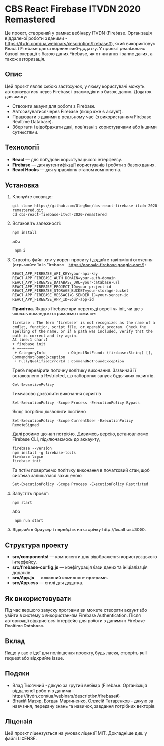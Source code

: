 # CBS React Firebase ITVDN 2020 Remastered

Це проєкт, створений у рамках вебінару ITVDN (Firebase. Організація віддаленої роботи з даними - https://itvdn.com/ua/webinars/description/firebase#), який використовує React і Firebase для створення веб-додатку. У проєкті реалізовано базові операції з базою даних Firebase, як-от читання і запис даних, а також авторизація.

## Опис

Цей проєкт являє собою застосунок, у якому користувачі можуть авторизуватися через Firebase і взаємодіяти з базою даних. Додаток дає змогу:

- Створити акаунт для роботи з Firebase.
- Авторизуватися через Firebase (якщо вже є акаунт).
- Працювати з даними в реальному часі (з використанням Firebase Realtime Database).
- Зберігати і відображати дані, пов'язані з користувачами або іншими сутностями.

## Технології

- **React** — для побудови користувацького інтерфейсу.
- **Firebase** — для аутентифікації користувачів і роботи з базою даних.
- **React Hooks** — для управління станом компонента.

## Установка

1. Клонуйте сховище:

   ```
   git clone https://github.com/OlegBon/cbs-react-firebase-itvdn-2020-remastered.git
   cd cbs-react-firebase-itvdn-2020-remastered
   ```

2. Встановіть залежності:

   ```
   npm install
   ```

   або

   ```
    npm i
   ```

3. Створіть файл .env у корені проєкту і додайте такі змінні оточення (отримайте їх із Firebase - https://console.firebase.google.com/):

   ```
   REACT_APP_FIREBASE_API_KEY=your-api-key
   REACT_APP_FIREBASE_AUTH_DOMAIN=your-auth-domain
   REACT_APP_FIREBASE_DATABASE_URL=your-database-url
   REACT_APP_FIREBASE_PROJECT_ID=your-project-id
   REACT_APP_FIREBASE_STORAGE_BUCKET=your-storage-bucket
   REACT_APP_FIREBASE_MESSAGING_SENDER_ID=your-sender-id
   REACT_APP_FIREBASE_APP_ID=your-app-id
   ```

   **Примітка.** Якщо з firebase при перегляді версіі чи init, чи ще з якоюсь командою отримаємо помилку:

   ```
   firebase : The term 'firebase' is not recognized as the name of a cmdlet, function, script file, or operable program. Check the spelling of the name, or if a path was included, verify that the path is correct and try again.
   At line:1 char:1
   + firebase init
   + ~~~~~~~~
    + CategoryInfo          : ObjectNotFound: (firebase:String) [], CommandNotFoundException
    + FullyQualifiedErrorId : CommandNotFoundException
   ```

   Треба перевірити поточну політику виконання. Зазвичай її встановлено в Restricted, що забороняє запуск будь-яких скриптів.

   ```
   Get-ExecutionPolicy
   ```

   Тимчасово дозволити виконання скриптів

   ```
   Set-ExecutionPolicy -Scope Process -ExecutionPolicy Bypass
   ```

   Якщо потрібно дозволити постійно

   ```
   Set-ExecutionPolicy -Scope CurrentUser -ExecutionPolicy RemoteSigned
   ```

   Далі робимо що нап потрібно. Дивимось версію, встановлюємо Firebase CLI, підключаємось до аккаунту,

   ```
   firebase --version
   npm install -g firebase-tools
   firebase login
   firebase init
   ```

   Та потім повертаємо політику виконання в початковий стан, щоб система залишалася захищеною

   ```
   Set-ExecutionPolicy -Scope Process -ExecutionPolicy Restricted
   ```

4. Запустіть проєкт:

   ```
   npm start
   ```

   або

   ```
    npm run start
   ```

5. Відкрийте браузер і перейдіть на сторінку http://localhost:3000.

## Структура проекту

- **src/components/** — компоненти для відображення користувацького інтерфейсу.
- **src/firebase-config.js** — конфігурація бази даних та ініціалізація додатків.
- **src/App.js** — основний компонент програми.
- **src/App.css** — стилі для додатка.

## Як використовувати

Під час першого запуску програми ви можете створити акаунт або увійти в систему з використанням Firebase Authentication.
Після авторизації відкриється інтерфейс для роботи з даними з Firebase Realtime Database.

## Вклад

Якщо у вас є ідеї для поліпшення проекту, будь ласка, створіть pull request або відкрийте issue.

## Подяки

- Влад Тисячний - дякую за крутий вебінар (Firebase. Організація віддаленої роботи з даними - https://itvdn.com/ua/webinars/description/firebase#)
- Віталій Мазяр, Богдан Мартиненко, Олексій Татаренков - дякую за навчання, передачу знань та навичок, завдання потрібних векторів

## Ліцензія

Цей проєкт ліцензується на умовах ліцензії MIT. Докладніше див. у файлі LICENSE.
